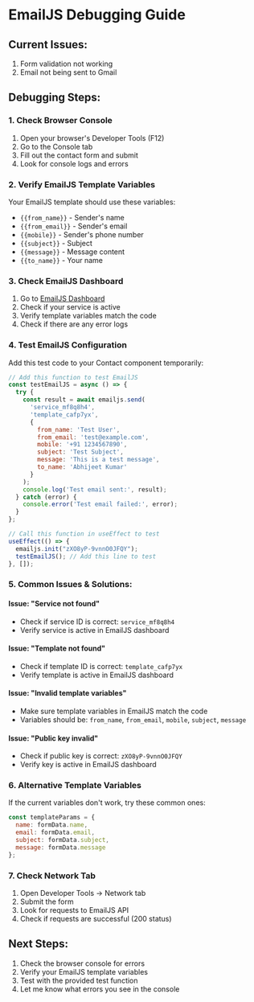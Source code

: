 # EmailJS Debugging Guide

## Current Issues:
1. Form validation not working
2. Email not being sent to Gmail

## Debugging Steps:

### 1. Check Browser Console
1. Open your browser's Developer Tools (F12)
2. Go to the Console tab
3. Fill out the contact form and submit
4. Look for console logs and errors

### 2. Verify EmailJS Template Variables
Your EmailJS template should use these variables:
- `{{from_name}}` - Sender's name
- `{{from_email}}` - Sender's email
- `{{mobile}}` - Sender's phone number
- `{{subject}}` - Subject
- `{{message}}` - Message content
- `{{to_name}}` - Your name

### 3. Check EmailJS Dashboard
1. Go to [EmailJS Dashboard](https://dashboard.emailjs.com/)
2. Check if your service is active
3. Verify template variables match the code
4. Check if there are any error logs

### 4. Test EmailJS Configuration
Add this test code to your Contact component temporarily:

```javascript
// Add this function to test EmailJS
const testEmailJS = async () => {
  try {
    const result = await emailjs.send(
      'service_mf8q8h4',
      'template_cafp7yx',
      {
        from_name: 'Test User',
        from_email: 'test@example.com',
        mobile: '+91 1234567890',
        subject: 'Test Subject',
        message: 'This is a test message',
        to_name: 'Abhijeet Kumar'
      }
    );
    console.log('Test email sent:', result);
  } catch (error) {
    console.error('Test email failed:', error);
  }
};

// Call this function in useEffect to test
useEffect(() => {
  emailjs.init("zXO8yP-9vnnO0JFQY");
  testEmailJS(); // Add this line to test
}, []);
```

### 5. Common Issues & Solutions:

#### Issue: "Service not found"
- Check if service ID is correct: `service_mf8q8h4`
- Verify service is active in EmailJS dashboard

#### Issue: "Template not found"
- Check if template ID is correct: `template_cafp7yx`
- Verify template is active in EmailJS dashboard

#### Issue: "Invalid template variables"
- Make sure template variables in EmailJS match the code
- Variables should be: `from_name`, `from_email`, `mobile`, `subject`, `message`

#### Issue: "Public key invalid"
- Check if public key is correct: `zXO8yP-9vnnO0JFQY`
- Verify key is active in EmailJS dashboard

### 6. Alternative Template Variables
If the current variables don't work, try these common ones:
```javascript
const templateParams = {
  name: formData.name,
  email: formData.email,
  subject: formData.subject,
  message: formData.message
};
```

### 7. Check Network Tab
1. Open Developer Tools → Network tab
2. Submit the form
3. Look for requests to EmailJS API
4. Check if requests are successful (200 status)

## Next Steps:
1. Check the browser console for errors
2. Verify your EmailJS template variables
3. Test with the provided test function
4. Let me know what errors you see in the console 
